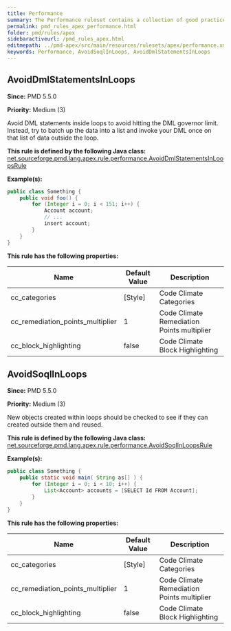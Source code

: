 ```yaml
---
title: Performance
summary: The Performance ruleset contains a collection of good practices which should be followed.
permalink: pmd_rules_apex_performance.html
folder: pmd/rules/apex
sidebaractiveurl: /pmd_rules_apex.html
editmepath: ../pmd-apex/src/main/resources/rulesets/apex/performance.xml
keywords: Performance, AvoidSoqlInLoops, AvoidDmlStatementsInLoops
---
```

## AvoidDmlStatementsInLoops

**Since:** PMD 5.5.0

**Priority:** Medium (3)

Avoid DML statements inside loops to avoid hitting the DML governor limit. Instead, try to batch up the data into a list and invoke your DML once on that list of data outside the loop.

**This rule is defined by the following Java class:** [net.sourceforge.pmd.lang.apex.rule.performance.AvoidDmlStatementsInLoopsRule](https://github.com/pmd/pmd/blob/master/pmd-apex/src/main/java/net/sourceforge/pmd/lang/apex/rule/performance/AvoidDmlStatementsInLoopsRule.java)

**Example(s):**

``` java
public class Something {
    public void foo() {  
        for (Integer i = 0; i < 151; i++) {
            Account account;
            // ...
            insert account;
        }
    }
}
```

**This rule has the following properties:**

|Name|Default Value|Description|
|----|-------------|-----------|
|cc_categories|[Style]|Code Climate Categories|
|cc_remediation_points_multiplier|1|Code Climate Remediation Points multiplier|
|cc_block_highlighting|false|Code Climate Block Highlighting|

## AvoidSoqlInLoops

**Since:** PMD 5.5.0

**Priority:** Medium (3)

New objects created within loops should be checked to see if they can created outside them and reused.

**This rule is defined by the following Java class:** [net.sourceforge.pmd.lang.apex.rule.performance.AvoidSoqlInLoopsRule](https://github.com/pmd/pmd/blob/master/pmd-apex/src/main/java/net/sourceforge/pmd/lang/apex/rule/performance/AvoidSoqlInLoopsRule.java)

**Example(s):**

``` java
public class Something {
    public static void main( String as[] ) {
        for (Integer i = 0; i < 10; i++) {
            List<Account> accounts = [SELECT Id FROM Account];
        }
    }
}
```

**This rule has the following properties:**

|Name|Default Value|Description|
|----|-------------|-----------|
|cc_categories|[Style]|Code Climate Categories|
|cc_remediation_points_multiplier|1|Code Climate Remediation Points multiplier|
|cc_block_highlighting|false|Code Climate Block Highlighting|


